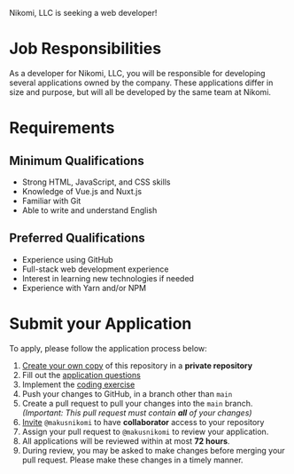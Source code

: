 Nikomi, LLC is seeking a web developer!

# Job Responsibilities

As a developer for Nikomi, LLC, you will be responsible for developing several
applications owned by the company.  These applications differ in size and
purpose, but will all be developed by the same team at Nikomi.

# Requirements

## Minimum Qualifications

- Strong HTML, JavaScript, and CSS skills
- Knowledge of Vue.js and Nuxt.js
- Familiar with Git
- Able to write and understand English

## Preferred Qualifications

- Experience using GitHub
- Full-stack web development experience
- Interest in learning new technologies if needed
- Experience with Yarn and/or NPM

# Submit your Application

To apply, please follow the application process below:

1. [Create your own copy][1] of this repository in a **private repository**
2. Fill out the [application questions](questions.md)
3. Implement the [coding exercise](coding.md)
4. Push your changes to GitHub, in a branch other than `main`
5. Create a pull request to pull your changes into the `main` branch.
*(Important: This pull request must contain **all** of your changes)*
6. [Invite][2] `@makusnikomi` to have **collaborator** access to your repository
7. Assign your pull request to `@makusnikomi` to review your application.
7. All applications will be reviewed within at most **72 hours**.
8. During review, you may be asked to make changes before merging your pull
request.  Please make these changes in a timely manner.

[1]: https://github.com/nikomi-llc/hiring/generate
[2]: https://docs.github.com/en/free-pro-team@latest/github/setting-up-and-managing-your-github-user-account/inviting-collaborators-to-a-personal-repository
